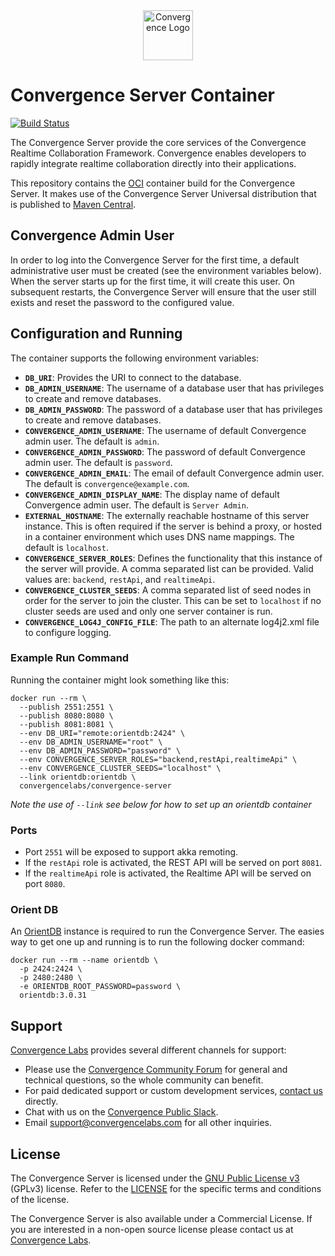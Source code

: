 <div align="center">
  <img alt="Convergence Logo" height="80" src="https://convergence.io/assets/img/convergence-logo.png" >
</div>

# Convergence Server Container
[![Build Status](https://travis-ci.org/convergencelabs/convergence-server-container.svg?branch=master)](https://travis-ci.org/convergencelabs/convergence-server-container)

The Convergence Server provide the core services of the Convergence Realtime Collaboration Framework. Convergence enables developers to rapidly integrate realtime collaboration directly into their applications.

This repository contains the [OCI](https://www.opencontainers.org/) container build for the Convergence Server. It makes use of the Convergence Server Universal distribution that is published to [Maven Central](https://repo1.maven.org/maven2/com/convergencelabs/convergence-server-universal/).

## Convergence Admin User
In order to log into the Convergence Server for the first time, a default administrative user must be created (see the environment variables below). When the server starts up for the first time, it will create this user. On subsequent restarts, the Convergence Server will ensure that the user still exists and reset the password to the configured value.

## Configuration and Running
The container supports the following environment variables:
- **`DB_URI`**: Provides the URI to connect to the database.
- **`DB_ADMIN_USERNAME`**: The username of a database user that has privileges to create and remove databases.
- **`DB_ADMIN_PASSWORD`**: The password of a database user that has privileges to create and remove databases.
- **`CONVERGENCE_ADMIN_USERNAME`**: The username of default Convergence admin user.  The default is `admin`.
- **`CONVERGENCE_ADMIN_PASSWORD`**: The password of default Convergence admin user.  The default is `password`.
- **`CONVERGENCE_ADMIN_EMAIL`**: The email of default Convergence admin user. The default is `convergence@example.com`.
- **`CONVERGENCE_ADMIN_DISPLAY_NAME`**: The display name of default Convergence admin user. The default is `Server Admin`.
- **`EXTERNAL_HOSTNAME`**: The externally reachable hostname of this server instance. This is often required if the server is behind a proxy, or hosted in a container environment which uses DNS name mappings.  The default is `localhost`.
- **`CONVERGENCE_SERVER_ROLES`**: Defines the functionality that this instance of the server will provide. A comma separated list can be provided. Valid values are: `backend`, `restApi`, and `realtimeApi`.
- **`CONVERGENCE_CLUSTER_SEEDS`**: A comma separated list of seed nodes in order for the server to join the cluster. This can be set to `localhost` if no cluster seeds are used and only one server container is run.
- **`CONVERGENCE_LOG4J_CONFIG_FILE`**: The path to an alternate log4j2.xml file to configure logging.

### Example Run Command
Running the container might look something like this:

```shell script
docker run --rm \
  --publish 2551:2551 \
  --publish 8080:8080 \
  --publish 8081:8081 \
  --env DB_URI="remote:orientdb:2424" \
  --env DB_ADMIN_USERNAME="root" \
  --env DB_ADMIN_PASSWORD="password" \
  --env CONVERGENCE_SERVER_ROLES="backend,restApi,realtimeApi" \
  --env CONVERGENCE_CLUSTER_SEEDS="localhost" \
  --link orientdb:orientdb \
  convergencelabs/convergence-server
```

*Note the use of `--link` see below for how to set up an orientdb container*

### Ports
- Port `2551` will be exposed to support akka remoting.
- If the `restApi` role is activated, the REST API will be served on port `8081`.
- If the `realtimeApi` role is activated, the Realtime API will be served on port `8080`.

### Orient DB
An [OrientDB](https://github.com/orientechnologies/orientdb) instance is required to run the Convergence Server.  The easies way to get one up and running is to run the following docker command:

```shell script
docker run --rm --name orientdb \
  -p 2424:2424 \
  -p 2480:2480 \
  -e ORIENTDB_ROOT_PASSWORD=password \
  orientdb:3.0.31
```

## Support
[Convergence Labs](https://convergencelabs.com) provides several different channels for support:

- Please use the [Convergence Community Forum](https://forum.convergence.io) for general and technical questions, so the whole community can benefit.
- For paid dedicated support or custom development services, [contact us](https://convergence.io/contact-sales/) directly.
- Chat with us on the [Convergence Public Slack](https://slack.convergence.io).
- Email <support@convergencelabs.com> for all other inquiries.

## License
The Convergence Server is licensed under the [GNU Public License v3](LICENSE) (GPLv3) license. Refer to the [LICENSE](LICENSE) for the specific terms and conditions of the license.

The Convergence Server is also available under a Commercial License. If you are interested in a non-open source license please contact us at [Convergence Labs](https://convergencelabs.com).
